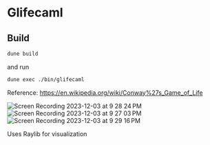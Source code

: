 # Glifecaml

## Build
```bash
dune build
```
and run

```bash
dune exec ./bin/glifecaml
```

Reference: https://en.wikipedia.org/wiki/Conway%27s_Game_of_Life

![Screen Recording 2023-12-03 at 9 28 24 PM](https://github.com/humblenginr/glifecaml/assets/75248557/594f1049-a94d-42ae-b0dd-a2bd44b013ed)
![Screen Recording 2023-12-03 at 9 27 03 PM](https://github.com/humblenginr/glifecaml/assets/75248557/b4573dae-ebf8-4fae-88f8-beb66c9ca4e5)
![Screen Recording 2023-12-03 at 9 29 16 PM](https://github.com/humblenginr/glifecaml/assets/75248557/c5c0b966-e414-4542-a4e7-0bf908c20184)



Uses Raylib for visualization
